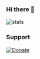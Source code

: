 ### Hi there 👋

![stats](https://github-readme-stats.vercel.app/api?username=ice987987&show_icons=true&theme=swift)

### Support
[![Donate](https://img.shields.io/badge/donate-paypal-blue?style=flat)](https://paypal.me/ice987987)


<!--
**ice987987/ice987987** is a ✨ _special_ ✨ repository because its `README.md` (this file) appears on your GitHub profile.

Here are some ideas to get you started:

- 🔭 I’m currently working on ...
- 🌱 I’m currently learning ...
- 👯 I’m looking to collaborate on ...
- 🤔 I’m looking for help with ...
- 💬 Ask me about ...
- 📫 How to reach me: ...
- 😄 Pronouns: ...
- ⚡ Fun fact: ...
-->
